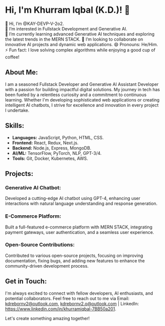 # Hi, I'm Khurram Iqbal (K.D.)! 👋

👋 Hi, I’m @KAY-DEVP-V-2o2.  
👀 I’m interested in Fullstack Development and Generative AI.  
🌱 I’m currently learning advanced Generative AI techniques and exploring the latest trends in the MERN STACK. 
💞️ I’m looking to collaborate on innovative AI projects and dynamic web applications.
😄 Pronouns: He/Him.  
⚡ Fun fact: I love solving complex algorithms while enjoying a good cup of coffee!

## About Me:

I am a seasoned Fullstack Developer and Generative AI Assistant Developer with a passion for building impactful digital solutions. My journey in tech has been fueled by a relentless curiosity and a commitment to continuous learning. Whether I'm developing sophisticated web applications or creating intelligent AI chatbots, I strive for excellence and innovation in every project I undertake.

## Skills:

- **Languages:** JavaScript, Python, HTML, CSS.
- **Frontend:** React, Redux, Next.js.
- **Backend:** Node.js, Express, MongoDB.
- **AI/ML:** TensorFlow, PyTorch, NLP, GPT-3/4.
- **Tools:** Git, Docker, Kubernetes, AWS.

## Projects:

### Generative AI Chatbot:
Developed a cutting-edge AI chatbot using GPT-4, enhancing user interactions with natural language understanding and response generation.

### E-Commerce Platform:
Built a full-featured e-commerce platform with MERN STACK, integrating payment gateways, user authentication, and a seamless user experience.

### Open-Source Contributions:
Contributed to various open-source projects, focusing on improving documentation, fixing bugs, and adding new features to enhance the community-driven development process.

## Get in Touch:
I'm always excited to connect with fellow developers, AI enthusiasts, and potential collaborators. Feel free to reach out to me via Email: kdrebornv2@outlook.com, kdrebornv2.o@outlook.com | LinkedIn: https://www.linkedin.com/in/khurramiqbal-7BB50a201.

Let's create something amazing together!
